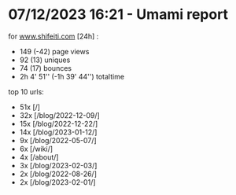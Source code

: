 # 07/12/2023 16:21 - Umami report
for www.shifeiti.com [24h] :

 - 149 (-42) page views
 - 92 (13) uniques
 - 74 (17) bounces
 - 2h 4' 51'' (-1h 39' 44'') totaltime


top 10 urls:
 - 51x [/]
 - 32x [/blog/2022-12-09/]
 - 15x [/blog/2022-12-22/]
 - 14x [/blog/2023-01-12/]
 - 9x [/blog/2022-05-07/]
 - 6x [/wiki/]
 - 4x [/about/]
 - 3x [/blog/2023-02-03/]
 - 2x [/blog/2022-08-26/]
 - 2x [/blog/2023-02-01/]


